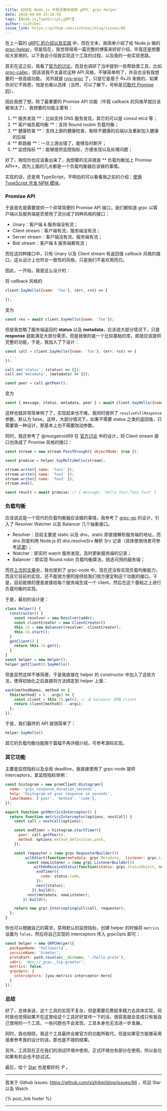 ```yaml
---
title: 如何在 Node.js 中更优雅地使用 gRPC：grpc-helper
date: 2018-09-09 15:18:59
tags: [Node.js,TypeScript,gRPC]
author: xizhibei
issue_link: https://github.com/xizhibei/blog/issues/86
---
```

<!-- en_title: an-introduction-to-grpc-helper -->

在上一篇的 [gRPC 的介绍以及实践](https://github.com/xizhibei/blog/issues/84) 中，而在文末，我简单介绍了给 Node.js 做的 [grpc-helper](https://github.com/xizhibei/grpc-helper)，但是现在，我觉得得用一篇完整的博客来好好介绍，毕竟还是想要给大家用的，以下我会介绍我实现这个工具的过程，以及我的一些实现思路。

<!-- more -->

其实在这之前，我看了[官方的讨论](https://github.com/grpc/grpc-node/issues/54)，而且也调研了当中提到一些帮助类工具，比如 [grpc-caller](https://github.com/bojand/grpc-caller)，因该说我不太喜欢这种 API 风格，不够简单明了，并且也没有我想要的一些高级功能。
另外就是 [rxjs-grpc](https://github.com/kondi/rxjs-grpc) 了，只是它是基于 RxJS 来做的，如果你对它不熟悉，怕是也难以选择（当然，可以了解下，号称是[可取代 Promise 的](https://rxjs-cn.github.io/rxjs5-ultimate-cn/content/why-rxjs.html)）。

因此我想了想，除了最重要的 Promise API 功能（毕竟 callback 的风格早就应该被淘汰了），我想要的功能主要有：

1. ** 服务发现 **：比如支持 DNS 服务发现，其它的可以是 consul etcd 等；
2. ** 客户端负载均衡 **：支持 Round roubin 负载均衡；
3. ** 健康检查 **：支持上游的健康检查，剔除不健康的后端以及重新加入健康的后端
4. ** 断路器 **：一旦上游出错了，能够及时断开；
5. ** 监控指标 **：能够提供监控指标，方便发现以及处理问题；

好了，相信你也应该看出来了，我想要的无非就是 ** 负载均衡加上 Promise API**，因为上面的几点都是一个负载均衡器应该做的事情。

实现的话，还是用 TypeScript，不明白的可以看看我之前的介绍：[使用 TypeScript 开发 NPM 模块](https://github.com/xizhibei/blog/issues/68)。

### Promise API
于是首先是需要提供一个非常简便的 Promise API 接口，我们都知道 grpc 以客户端以及服务端是否使用了流分成了四种风格的接口：

- Unary：客户端 & 服务端没有流；
- Client stream：客户端有流，服务端没有流；
- Server stream：客户端没有流，服务端有流；
- Bidi stream：客户端 & 服务端都有流；

而在这四种接口中，只有 Unary 以及 Client stream 有返回值 callback 风格的接口，这从设计上也符合一致性的风格，只是我们不喜欢用而已。

因此，一开始，我是这么设计的：

将 callback 风格的

```js
client.SayHello({name: 'foo'}, (err, rst) => {
  ...
});
```

变为

```js
const res = await client.SayHello({name: 'foo'});
```

但是我忽略了服务端返回的 **status** 以及 **metadata**，应该说大部分情况下，只是 **response** 就能满足大部分需求，但是我做的是一个比较基础的库，那就应该提供完整的功能，于是，我加入了下设计：

```js
const call = client.SayHello({name: 'foo'}, (err, rst) => {
  ...
});

call.on('status', (status) => {});
call.on('metadata', (metadata) => {});

const peer = call.getPeer();
```

变为

```js
const { message, status, metadata, peer } = await client.SayHello({name: 'foo'});
```

这样也就非常简单明了了，实现起来也不难，我同时提供了 `resolveFullResponse` 参数，默认为 false，这样，大部分情况下，如果不需要 status 之类的返回值，只需要第一种设计，那基本上也不需要改动参数。 

同时，我还参考了 @murgatroid99 在 [官方讨论](https://github.com/grpc/grpc-node/issues/54) 中的设计，将 Client stream 接口也改成了 Promise 风格的接口：

```js
const stream = new stream.PassThrough({ objectMode: true });

const promise = helper.SayMultiHello(stream);

stream.write({ name: 'foo1' });
stream.write({ name: 'foo2' });
stream.write({ name: 'foo3' });
stream.end();

const result = await promise; // { message: 'hello foo1,foo2,foo3' }
```

### 负载均衡
应该说这是一个现代的负载均衡器应该做的事情，我参考了 [grpc-go](https://github.com/grpc/grpc-go) 的设计，引入了 Resolver Watcher 以及 Balancer 几个抽象接口。

- Resolver：目前主要是 static 以及 dns，static 即直接解析服务端的地址，而 dns 则是利用 Node.js 的 dns.resolveSrv 解析 Srv 记录（具体使用场景可参考[这里](https://github.com/xizhibei/blog/issues/84)）；
- Watcher：即实时 watch 服务发现，及时更新服务端的记录；
- Balancer：即实现 Round robin 负载均衡算法，挑选可用的服务端；

而在[上次的文章中](https://github.com/xizhibei/blog/issues/84)，我也提到了 grpc-node 中，现在还没有实现负载均衡能力，而且它目前的实现，还不能很方便的提供给我们很方便定制这个功能的接口，于是，目前能做的便是直接给每个服务端生成一个 client，然后在这个基础之上进行负载均衡的实现。

于是，最初的设计是：

```js
class Helper() {
  constructor() {
    const resolver = new Resolver(addr);
    const clientCreator = new ClientCreator()
    this.lb = new Balancer(resolver, clientCreator);
    this.lb.start();
  }
  getClient() {
    return this.lb.get();
  }
}
const helper = new Helper();
helper.getClient().SayHello()
```

但是显然这样不够简便，于是我直接在 helper 的 constructor 中加入了这些方法，使得初始化之后直接将方法绑定到 helper 上面：

```js
each(methodNames, method => {
  this[method] = (...args) => {
    const client = this.lb.get(); // 从 balancer 获取 client
    return client[method](...args);
  };
});
```

于是，我们最终的 API 就很简单了：

```js
helper.SayHello()
```

其它的负载均衡功能限于篇幅不再详细介绍，可参考源码实现。

### 其它功能
主要是监控指标以及全局 deadline，我直接使用了 grpc-node 提供 interceptors，拿监控指标举例：

```js
const histogram = new promClient.Histogram({
  name: 'grpc_response_duration_seconds',
  help: 'Histogram of grpc response in seconds',
  labelNames: ['peer', 'method', 'code'],
});

export function getMetricsInterceptor() {
  return function metricsInterceptor(options, nextCall) {
    const call = nextCall(options);

    const endTimer = histogram.startTimer({
      peer: call.getPeer(),
      method: options.method_definition.path,
    });

    const requester = (new grpc.RequesterBuilder())
        .withStart(function(metadata: grpc.Metadata, _listener: grpc.Listener, next: Function) {
          const newListener = (new grpc.ListenerBuilder())
            .withOnReceiveStatus(function(status: grpc.StatusObject, next: Function) {
              endTimer({
                code: status.code,
              });
              next(status);
            }).build();
          next(metadata, newListener);
        }).build();

    return new grpc.InterceptingCall(call, requester);
  };
}
```

你也可以根据自己的需求，禁用默认的监控指标，创建 helper 的时候将 `metrics` 设置为 `false`，然后将自己实现的 interceptors 传入 grpcOpts 即可：

```js
const helper = new GRPCHelper({
  packageName: 'helloworld',
  serviceName: 'Greeter',
  protoPath: path.resolve(__dirname, './hello.proto'),
  sdUri: 'dns://_grpc._tcp.greeter',
  metrics: false,
  grpcOpts: {
    interceptors: [you-metrics-interceptor-here]
  }
});
```

### 总结
好了，总体来说，这个工具的实现不复杂，但是需要花费挺多精力去具体实现，同时我也觉得如果不在这里给这个工具好好宣传一下的话，很容易就会变成只有我自己使用的一个工具，一些问题也不会发现，工具本身也无法进一步发展。

同时，我也相信，我这个工具最终会被官方的功能所取代，但是如果官方能够采用或者参考我的设计的话，那也是不错的结果。

另外，工具现在正在我们的测试环境中使用，正式环境也有部分在使用，所以各位如果有机会也不妨试试。

最后，给个 [Star](https://github.com/xizhibei/grpc-helper) 也是极好的 :P 。

***
首发于 Github issues: https://github.com/xizhibei/blog/issues/86 ，欢迎 Star 以及 Watch

{% post_link footer %}
***